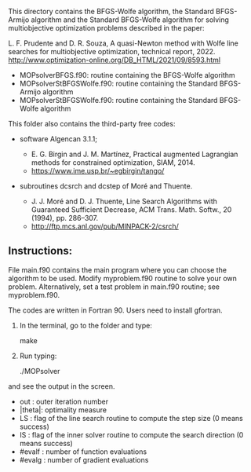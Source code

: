 This directory contains the BFGS-Wolfe algorithm, the Standard BFGS-Armijo algorithm and the Standard BFGS-Wolfe algorithm for solving multiobjective optimization problems described in the paper:

L. F. Prudente and D. R. Souza, A quasi-Newton method with Wolfe line searches for multiobjective optimization, technical report, 2022.
    http://www.optimization-online.org/DB_HTML/2021/09/8593.html


- MOPsolverBFGS.f90: routine containing the BFGS-Wolfe algorithm
- MOPsolverStBFGSWolfe.f90: routine containing the Standard BFGS-Armijo algorithm
- MOPsolverStBFGSWolfe.f90: routine containing the Standard BFGS-Wolfe algorithm

This folder also contains the third-party free codes: 
- software Algencan 3.1.1;
    -  E. G. Birgin and J. M. Martı́nez, Practical augmented Lagrangian methods for constrained optimization, SIAM, 2014.
    - https://www.ime.usp.br/~egbirgin/tango/

- subroutines dcsrch and dcstep of Moré and Thuente.
    - J. J. Moré and D. J. Thuente, Line Search Algorithms with Guaranteed 
      Sufficient Decrease, ACM Trans. Math. Softw., 20 (1994), pp. 286–307.
    - http://ftp.mcs.anl.gov/pub/MINPACK-2/csrch/


Instructions:
-------------

File main.f90 contains the main program where you can choose the algorithm to be used.
Modify myproblem.f90 routine to solve your own problem. Alternatively, set a test problem in main.f90 routine; see myproblem.f90.

The codes are written in Fortran 90. Users need to install gfortran.

1) In the terminal, go to the folder and type:

    make

2) Run typing:

    ./MOPsolver

and see the output in the screen.

- out    : outer iteration number
- |theta|: optimality measure 
- LS     : flag of the line search routine to compute the step size (0 means success)
- IS     : flag of the inner solver routine to compute the search direction (0 means success)
- #evalf : number of function evaluations
- #evalg : number of gradient evaluations

